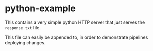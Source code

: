 # python-example

This contains a very simple python HTTP server that just serves the `response.txt` file.

This file can easily be appended to, in order to demonstrate pipelines deploying changes.
